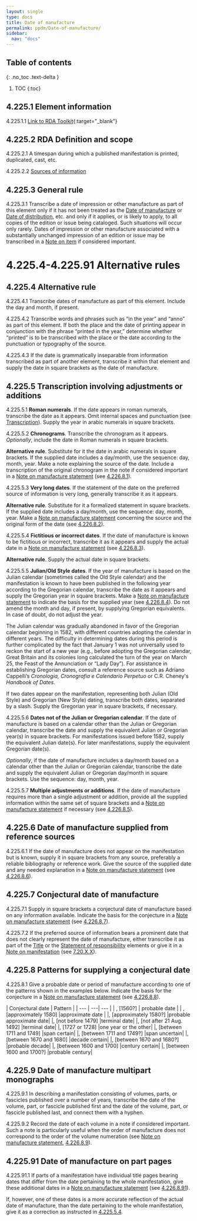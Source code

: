 ```yaml
---
layout: single
type: docs
title: Date of manufacture
permalink: ppdm/Date-of-manufacture/
sidebar:
  nav: "docs"
---
```


## Table of contents
{: .no_toc .text-delta }

1. TOC
{:toc}

## 4.225.1 Element information

<a name="4.225.1.1">4.225.1.1</a> [Link to RDA Toolkit](https://beta.rdatoolkit.org/Content/Index?externalId=en-US_ala-f6396d3f-6883-3ad2-84f1-d0714cfd42a0){:target="_blank"}

## 4.225.2 RDA Definition and scope

<a name="4.225.2.1">4.225.2.1</a> A timespan during which a published manifestation is printed, duplicated, cast, etc.

<a name="4.225.2.2">4.225.2.2</a> [Sources of information](/DCRMR/ppdm/)

## 4.225.3 General rule

<a name="4.225.3.1">4.225.3.1</a> Transcribe a date of impression or other manufacture as part of this element only if it has not been treated as the [Date of manufacture](/DCRMR/ppdm/Date-of-manufacture/) or [Date of distribution](/DCRMR/ppdm/Date-of-distribution/), etc. and only if it applies, or is likely to apply, to all copies of the edition or issue being cataloged. Such situations will occur only rarely. Dates of impression or other manufacture associated with a substantially unchanged impression of an edition or issue may be transcribed in a [Note on item](/DCRMR/ppdm/notes-on-items/Note-on-item/) if considered important.

# 4.225.4-4.225.91 Alternative rules

## 4.225.4 Alternative rule

<a name="4.225.4.1">4.225.4.1</a> Transcribe dates of manufacture as part of this element. Include the day and month, if present.

<a name="4.225.4.2">4.225.4.2</a> Transcribe words and phrases such as “in the year” and “anno” as part of this element. If both the place and the date of printing appear in conjunction with the phrase “printed in the year,” determine whether “printed” is to be transcribed with the place or the date according to the punctuation or typography of the source.

<a name="4.225.4.3">4.225.4.3</a> If the date is grammatically inseparable from information transcribed as part of another element, transcribe it within that element and supply the date in square brackets as the date of manufacture.

## 4.225.5 Transcription involving adjustments or additions

<a name="4.225.5.1">4.225.5.1</a> **Roman numerals**. If the date appears in roman numerals, transcribe the date as it appears. Omit internal spaces and punctuation (see [Transcription](/DCRMR/general-rules/Transcription/)). Supply the year in arabic numerals in square brackets.

<a name="4.225.5.2">4.225.5.2</a> **Chronograms**. Transcribe the chronogram as it appears. *Optionally*, include the date in Roman numerals in square brackets.

**Alternative rule**. Substitute for it the date in arabic numerals in square brackets. If the supplied date includes a day/month, use the sequence: day, month, year. Make a note explaining the source of the date. Include a transcription of the original chronogram in the note if considered important in a [Note on manufacture statement](/DCRMR/ppdm/Note-on-manufacture-statement/) (see [4.226.8.1](/DCRMR/ppdm/Note-on-manufacture-statement/#4.226.8.1)).

<a name="4.225.5.3">4.225.5.3</a> **Very long dates**. If the statement of the date on the preferred source of information is very long, generally transcribe it as it appears. 

**Alternative rule**. Substitute for it a formalized statement in square brackets. If the supplied date includes a day/month, use the sequence: day, month, year. Make a [Note on manufacture statement](/DCRMR/ppdm/Note-on-manufacture-statement/) concerning the source and the original form of the date (see [4.226.8.2](/DCRMR/ppdm/Note-on-manufacture-statement/#4.226.8.2)).

<a name="4.225.5.4">4.225.5.4</a> **Fictitious or incorrect dates**. If the date of manufacture is known to be fictitious or incorrect, transcribe it as it appears and supply the actual date in a [Note on manufacture statement](/DCRMR/ppdm/Note-on-manufacture-statement/) (see [4.226.8.3](/DCRMR/ppdm/Note-on-manufacture-statement/#4.226.8.3)).

**Alternative rule**. Supply the actual date in square brackets.

<a name="4.225.5.5">4.225.5.5</a> **Julian/Old Style dates**. If the year of manufacture is based on the Julian calendar (sometimes called the Old Style calendar) and the manifestation is known to have been published in the following year according to the Gregorian calendar, transcribe the date as it appears and supply the Gregorian year in square brackets.  Make a [Note on manufacture statement](/DCRMR/ppdm/Note-on-manufacture-statement/) to indicate the basis for the supplied year (see [4.226.8.4](/DCRMR/ppdm/Note-on-manufacture-statement/#4.226.8.4)). Do not amend the month and day, if present, by supplying Gregorian equivalents. In case of doubt, do not adjust the year.

The Julian calendar was gradually abandoned in favor of the Gregorian calendar beginning in 1582, with different countries adopting the calendar in different years. The difficulty in determining dates during this period is further complicated by the fact that January 1 was not universally used to reckon the start of a new year (e.g., before adopting the Gregorian calendar, Great Britain and its colonies long calculated the turn of the year on March 25, the Feast of the Annunciation or “Lady Day”). For assistance in establishing Gregorian dates, consult a reference source such as Adriano Cappelli’s *Cronologia, Cronografia e Calendario Perpetuo* or C.R. Cheney's *Handbook of Dates*.

If two dates appear on the manifestation, representing both Julian (Old Style) and Gregorian (New Style) dating, transcribe both dates, separated by a slash. Supply the Gregorian year in square brackets, if necessary.

<a name="4.225.5.6">4.225.5.6</a> **Dates not of the Julian or Gregorian calendar**.  If the date of manufacture is based on a calendar other than the Julian or Gregorian calendar, transcribe the date and supply the equivalent Julian or Gregorian year(s) in square brackets.  For manifestations issued before 1582, supply the equivalent Julian date(s). For later manifestations, supply the equivalent Gregorian date(s).

*Optionally*, if the date of manufacture includes a day/month based on a calendar other than the Julian or Gregorian calendar, transcribe the date and supply the equivalent Julian or Gregorian day/month in square brackets. Use the sequence: day, month, year.

<a name="4.225.5.7">4.225.5.7</a> **Multiple adjustments or additions**. If the date of manufacture requires more than a single adjustment or addition, provide all the supplied information within the same set of square brackets and a [Note on manufacture statement](/DCRMR/ppdm/Note-on-manufacture-statement/) if necessary (see [4.226.8.5](/DCRMR/ppdm/Note-on-manufacture-statement/#4.226.8.5)).

## 4.225.6 Date of manufacture supplied from reference sources

<a name="4.225.6.1">4.225.6.1</a> If the date of manufacture does not appear on the manifestation but is known, supply it in square brackets from any source, preferably a reliable bibliography or reference work. Give the source of the supplied date and any needed explanation in a [Note on manufacture statement](/DCRMR/ppdm/Note-on-manufacture-statement/) (see [4.226.8.6](/DCRMR/ppdm/Note-on-manufacture-statement/#4.226.8.6)).

## 4.225.7 Conjectural date of manufacture

<a name="4.225.7.1">4.225.7.1</a> Supply in square brackets a conjectural date of manufacture based on any information available. Indicate the basis for the conjecture in a [Note on manufacture statement](/DCRMR/ppdm/Note-on-manufacture-statement/) (see [4.226.8.7](/DCRMR/ppdm/Note-on-manufacture-statement/#4.226.8.7)).

<a name="4.225.7.2">4.225.7.2</a> If the preferred source of information bears a prominent date that does not clearly represent the date of manufacture, either transcribe it as part of the [Title](/DCRMR/title/) or the [Statement of responsibility](/DCRMR/sor/) elements or give it in a [Note on manifestation](/DCRMR/other-notes/Note-on-manifestation/) (see [7.20.X.X](/DCRMR/other-notes/Note-on-manifestation/#7.20.X.X)).

## 4.225.8 Patterns for supplying a conjectural date

<a name="4.225.8.1">4.225.8.1</a> Give a probable date or period of manufacture according to one of the patterns shown in the examples below. Indicate the basis for the conjecture in a [Note on manufacture statement](/DCRMR/ppdm/Note-on-manufacture-statement/) (see [4.226.8.8](/DCRMR/ppdm/Note-on-manufacture-statement/#4.226.8.8)).

| Conjectural date | Pattern |
| --- | ---| --- |
| , [1560?]	| probable date | 
| , [approximately 1580] |approximate date | 
|, [approximately 1580?] |probable approximate date|
|, [not before 1479] |terminal date|
|, [not after 21 Aug. 1492]	|terminal date|
|, [1727 or 1728] |one year or the other|
|, [between 1711 and 1749] |span certain|
|, [between 1711 and 1749?] |span uncertain|
|, [between 1670 and 1680] |decade certain|
|, [between 1670 and 1680?] |probable decade|
|, [between 1600 and 1700] |century certain|
|, [between 1600 and 1700?] |probable century|

## 4.225.9 Date of manufacture multipart monographs

<a name="4.225.9.1">4.225.9.1</a> In describing a manifestation consisting of volumes, parts, or fascicles published over a number of years, transcribe the date of the volume, part, or fascicle published first and the date of the volume, part, or fascicle published last, and connect them with a hyphen.

<a name="4.225.9.2">4.225.9.2</a> Record the date of each volume in a note if considered important. Such a note is particularly useful when the order of manufacture does not correspond to the order of the volume numeration (see [Note on manufacture statement](/DCRMR/ppdm/Note-on-manufacture-statement/), [4.226.8.9](/DCRMR/ppdm/Note-on-manufacture-statement/#4.226.8.9)).

## 4.225.91 Date of manufacture on part pages

<a name="4.225.91.1">4.225.91.1</a> If parts of a manifestation have individual title pages bearing dates that differ from the date pertaining to the whole manifestation, give these additional dates in a [Note on manufacture statement](/DCRMR/ppdm/Note-on-manufacture-statement/) (see [4.226.8.91](/DCRMR/ppdm/Note-on-manufacture-statement/#4.226.8.91)). 

If, however, one of these dates is a more accurate reflection of the actual date of manufacture, than the date pertaining to the whole manifestation, give it as a correction as instructed in [4.225.5.4](#4.225.5.4).